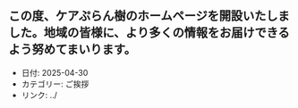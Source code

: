 <!-- 記載方法
＃を2つでお知らせ内容を記載
日付をハイフン区切りで記載
カテゴリー（緑の帯）を記載
 -->

## この度、**ケアぷらん樹**のホームページを開設いたしました。地域の皆様に、より多くの情報をお届けできるよう努めてまいります。
- 日付: 2025-04-30
- カテゴリー: ご挨拶
- リンク: ../



